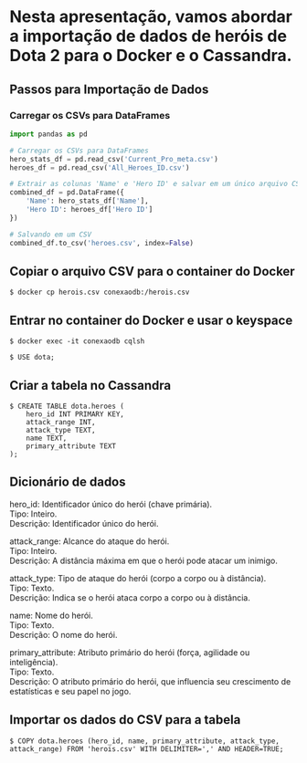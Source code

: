 # Nesta apresentação, vamos abordar a importação de dados de heróis de Dota 2 para o Docker e o Cassandra.

## Passos para Importação de Dados

### Carregar os CSVs para DataFrames

```python
import pandas as pd

# Carregar os CSVs para DataFrames
hero_stats_df = pd.read_csv('Current_Pro_meta.csv')
heroes_df = pd.read_csv('All_Heroes_ID.csv')

# Extrair as colunas 'Name' e 'Hero ID' e salvar em um único arquivo CSV
combined_df = pd.DataFrame({
    'Name': hero_stats_df['Name'],
    'Hero ID': heroes_df['Hero ID']
})

# Salvando em um CSV
combined_df.to_csv('heroes.csv', index=False)
```

## Copiar o arquivo CSV para o container do Docker
```
$ docker cp herois.csv conexaodb:/herois.csv
```

## Entrar no container do Docker e usar o keyspace
```
$ docker exec -it conexaodb cqlsh

$ USE dota;
```

## Criar a tabela no Cassandra
```
$ CREATE TABLE dota.heroes (
    hero_id INT PRIMARY KEY,
    attack_range INT,
    attack_type TEXT,
    name TEXT,
    primary_attribute TEXT
);
```
## Dicionário de dados

hero_id: Identificador único do herói (chave primária).<br/>
Tipo: Inteiro.<br/>
Descrição: Identificador único do herói.<br/>

attack_range: Alcance do ataque do herói.<br/>
Tipo: Inteiro.<br/>
Descrição: A distância máxima em que o herói pode atacar um inimigo.<br/>

attack_type: Tipo de ataque do herói (corpo a corpo ou à distância).<br/>
Tipo: Texto.<br/>
Descrição: Indica se o herói ataca corpo a corpo ou à distância.<br/>

name: Nome do herói.<br/>
Tipo: Texto.<br/>
Descrição: O nome do herói.<br/>

primary_attribute: Atributo primário do herói (força, agilidade ou inteligência).<br/>
Tipo: Texto.<br/>
Descrição: O atributo primário do herói, que influencia seu crescimento de estatísticas e seu papel no jogo.<br/>

## Importar os dados do CSV para a tabela

```
$ COPY dota.heroes (hero_id, name, primary_attribute, attack_type, attack_range) FROM 'herois.csv' WITH DELIMITER=',' AND HEADER=TRUE;
```